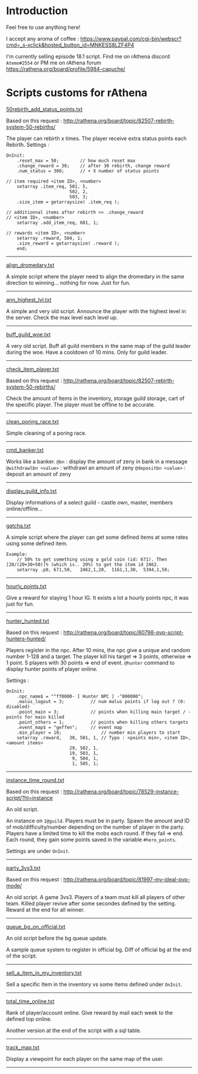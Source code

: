 # Introduction

Feel free to use anything here!

I accept any aroma of coffee : https://www.paypal.com/cgi-bin/webscr?cmd=_s-xclick&hosted_button_id=MNKESS8LZF4P4

I'm currently selling episode 18.1 script. Find me on rAthena discord `Atemo#2554` or PM me on rAthena forum https://rathena.org/board/profile/5984-capuche/

# Scripts customs for rAthena

[50rebirth_add_status_points.txt](https://github.com/Atemo/scripts_customs/blob/master/olds_scripts/50rebirth_add_status_points.txt)


Based on this request : http://rathena.org/board/topic/82507-rebirth-system-50-rebirths/

The player can rebirth x times. The player receive extra status points each Rebirth.
Settings :
```
OnInit:
	.reset_max = 50;		// how much reset max
	.change_reward = 30;	// after 30 rebirth, change reward
	.num_status = 300;		// + X number of status points

// item required <item ID>, <number>
	setarray .item_req, 501, 5,
						502, 2,
						503, 3;
	.size_item = getarraysize( .item_req );

// additionnal items after rebirth >> .change_reward
// <item ID>, <number>
	setarray .add_item_req, 601, 1;

// rewards <item ID>, <number>
	setarray .reward, 504, 1;
	.size_reward = getarraysize( .reward );
	end;
```
--------------------------------------------------------------------------------------------------------------------------------

[align_dromedary.txt](https://github.com/Atemo/scripts_customs/blob/master/olds_scripts/align_dromedary.txt)


A simple script where the player need to align the dromedary in the same direction to winning... nothing for now. Just for fun.

--------------------------------------------------------------------------------------------------------------------------------
[ann_highest_lvl.txt](https://github.com/Atemo/scripts_customs/blob/master/olds_scripts/ann_highest_lvl.txt)


A simple and very old script.
Announce the player with the highest level in the server. Check the max level each level up.

--------------------------------------------------------------------------------------------------------------------------------
[buff_guild_woe.txt](https://github.com/Atemo/scripts_customs/blob/master/olds_scripts/buff_guild_woe.txt)

A very old script.
Buff all guild members in the same map of the guild leader during the woe.
Have a cooldown of 10 mins.
Only for guild leader.

--------------------------------------------------------------------------------------------------------------------------------

[check_item_player.txt](https://github.com/Atemo/scripts_customs/blob/master/olds_scripts/check_item_player.txt)

Based on this request : http://rathena.org/board/topic/82507-rebirth-system-50-rebirths/

Check the amount of Items in the inventory, storage guild storage, cart of the specific player.
The player must be offline to be accurate.

--------------------------------------------------------------------------------------------------------------------------------

[clean_poring_race.txt](https://github.com/Atemo/scripts_customs/blob/master/olds_scripts/clean_poring_race.txt)


Simple cleaning of a poring race.

--------------------------------------------------------------------------------------------------------------------------------

[cmd_banker.txt](https://github.com/Atemo/scripts_customs/blob/master/olds_scripts/cmd_banker.txt)


Works like a banker.
`@bn` : display the amount of zeny in bank in a message
`@withdrawlbn <value>` : withdrawl an amount of zeny
`@depositbn <value>` : deposit an amount of zeny

--------------------------------------------------------------------------------------------------------------------------------

[display_guild_info.txt](https://github.com/Atemo/scripts_customs/blob/master/olds_scripts/display_guild_info.txt)


Display informations of a select guild - castle own, master, members online/offline...

--------------------------------------------------------------------------------------------------------------------------------

[gatcha.txt](https://github.com/Atemo/scripts_customs/blob/master/olds_scripts/gatcha.txt)


A simple script where the player can get some defined items at some rates using some defined item.

```
Example:
	// 50% to get something using a gold coin (id: 671). Then [20/(20+30+50)]% (which is.. 20%) to get the item id 2462.
	setarray .p0, 671,50,	2462,1,20,	1161,1,30,	5394,1,50;
```

--------------------------------------------------------------------------------------------------------------------------------

[hourly_points.txt](https://github.com/Atemo/scripts_customs/blob/master/olds_scripts/hourly_points.txt)


Give a reward for staying 1 hour IG.
It exists a lot a hourly points npc, it was just for fun.

--------------------------------------------------------------------------------------------------------------------------------


[hunter_hunted.txt](https://github.com/Atemo/scripts_customs/blob/master/olds_scripts/hunter_hunted.txt)

Based on this request : http://rathena.org/board/topic/80798-pvp-script-hunters-hunted/

Players register in the npc. After 10 mins, the npc give a unique and random number 1-128 and a target.
The player kill his target => 3 points, otherwise => 1 point.
5 players with 30 points => end of event.
`@hunter` command to display hunter points of player online.

Settings :
```
OnInit:
	.npc_name$ = "^ff0000- [ Hunter NPC ] -^000000";
	.malus_logout = 3;			// num malus points if log out ? (0: disabled)
	.point_main = 3;			// points when killing main target / - points for main killed
	.point_others = 1;			// points when killing others targets
	.event_map$ = "geffen";		// event map
	.min_player = 10;				// number min players to start
	setarray .reward,	30, 501, 1,	// Typo : <points min>, <item ID>, <amount items>
						29, 502, 1,
						19, 503, 1,
						 9, 504, 1,
						 1, 505, 1;
```
--------------------------------------------------------------------------------------------------------------------------------


[instance_time_round.txt](https://github.com/Atemo/scripts_customs/blob/master/olds_scripts/instance_time_round.txt)

Based on this request : http://rathena.org/board/topic/78529-instance-script/?hl=instance

An old script.

An instance on `1@guild`.
Players must be in party.
Spawn the amount and ID of mob/difficulty/number depending on the number of player in the party.
Players have a limited time to kill the mobs each round. If they fail => end.
Each round, they gain some points saved in the variable `#hero_points`.

Settings are under `OnInit`.

--------------------------------------------------------------------------------------------------------------------------------


[party_3vs3.txt](https://github.com/Atemo/scripts_customs/blob/master/olds_scripts/party_3vs3.txt)

Based on this request : http://rathena.org/board/topic/81997-my-ideal-pvp-mode/

An old script.
A game 3vs3. Players of a team must kill all players of other team. Killed player revive after some secondes defined by the setting.
Reward at the end for all winner.


--------------------------------------------------------------------------------------------------------------------------------


[queue_bg_on_official.txt](https://github.com/Atemo/scripts_customs/blob/master/olds_scripts/queue_bg_on_official.txt)

An old script before the bg queue update.

A sample queue system to register in official bg.
Diff of official bg at the end of the script.


--------------------------------------------------------------------------------------------------------------------------------

[sell_a_item_in_my_inventory.txt](https://github.com/Atemo/scripts_customs/blob/master/olds_scripts/sell_a_item_in_my_inventory.txt)

Sell a specific Item in the inventory vs some Items defined under `OnInit`.

--------------------------------------------------------------------------------------------------------------------------------

[total_time_online.txt](https://github.com/Atemo/scripts_customs/blob/master/olds_scripts/total_time_online.txt)

Rank of player/account online.
Give reward by mail each week to the defined top online.

Another version at the end of the script with a sql table.

--------------------------------------------------------------------------------------------------------------------------------

[track_map.txt](https://github.com/Atemo/scripts_customs/blob/master/olds_scripts/track_map.txt)

Display a viewpoint for each player on the same map of the user.

--------------------------------------------------------------------------------------------------------------------------------

